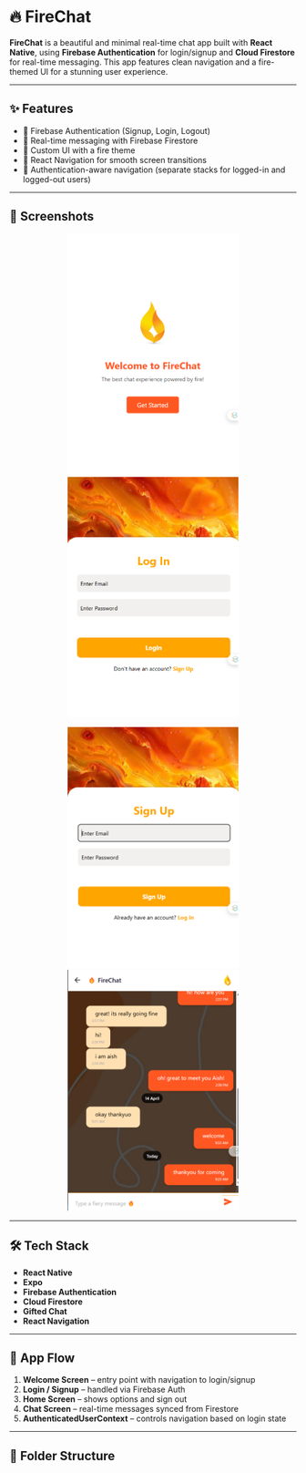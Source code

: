 # 🔥 FireChat

**FireChat** is a beautiful and minimal real-time chat app built with **React Native**, using **Firebase Authentication** for login/signup and **Cloud Firestore** for real-time messaging. This app features clean navigation and a fire-themed UI for a stunning user experience.

---

## ✨ Features

- 🔐 Firebase Authentication (Signup, Login, Logout)
- 💬 Real-time messaging with Firebase Firestore
- 🎨 Custom UI with a fire theme
- 📱 React Navigation for smooth screen transitions
- 🧠 Authentication-aware navigation (separate stacks for logged-in and logged-out users)

---

## 📸 Screenshots

<p align="center">
  <img src="./assets/welcome.png" width="300" alt="Welcome Screen"/>
  <img src="./assets/login.png" width="300" alt="Login Screen"/>
</p>
<p align="center">
  <img src="./assets/signup.png" width="300" alt="Signup Screen"/>
  <img src="./assets/chat.png" width="300" alt="Chat Screen"/>
</p>

---

## 🛠️ Tech Stack

- **React Native**
- **Expo**
- **Firebase Authentication**
- **Cloud Firestore**
- **Gifted Chat**
- **React Navigation**

---

## 🧭 App Flow

1. **Welcome Screen** – entry point with navigation to login/signup
2. **Login / Signup** – handled via Firebase Auth
3. **Home Screen** – shows options and sign out
4. **Chat Screen** – real-time messages synced from Firestore
5. **AuthenticatedUserContext** – controls navigation based on login state

---

## 📁 Folder Structure

